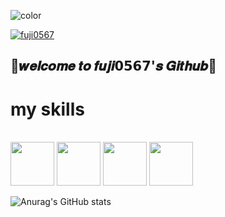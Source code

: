 ![color](https://typograssy.deno.dev/api?text=Welcome%20to%20Fuji%20Land!%20&l1=9ba8e9&l2=6d74d9&l3=5057b9&l4=21226e)

<p align="left">
  <a href="https://github.com/fuji0567">
    <img src="https://komarev.com/ghpvc/?username=fuji0567" alt="fuji0567" />
  </a>
  
## 🐎𝒘𝒆𝒍𝒄𝒐𝒎𝒆 𝒕𝒐 𝒇𝒖𝒋𝒊𝟬𝟱𝟲𝟳'𝒔 𝑮𝒊𝒕𝒉𝒖𝒃🐎

# my skills
<br>
<img src="https://github.com/user-attachments/assets/079b90f1-ad47-4fe1-bb48-468ff8b0db6b" width="70">
<img src="https://github.com/user-attachments/assets/22da2abd-2e99-412e-b467-77bf6534f4fb" width="70">
<img src="https://github.com/user-attachments/assets/5f621aa1-ee81-40d9-a8f2-f637cadb4448" width="70">
<img src="https://github.com/user-attachments/assets/2ddb6046-c100-419a-8c98-49e38b246b7e" width="70">
<br>

![Anurag's GitHub stats](https://github-readme-stats.vercel.app/api?username=fuji0567&show_icons=true&theme=radical)
